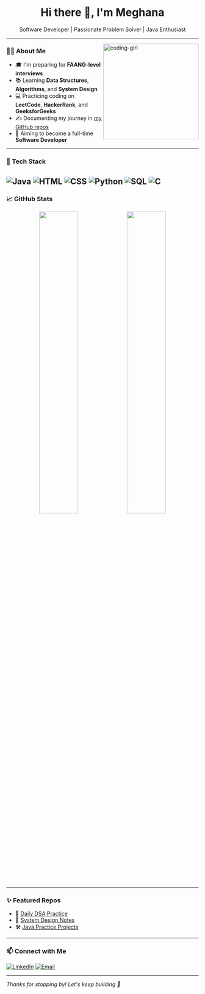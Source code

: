 <!-- Profile README for PMeghana17 -->

<h1 align="center">Hi there 👋, I'm Meghana</h1>
<p align="center">
   Software Developer | Passionate Problem Solver | Java Enthusiast
</p>

---

<img align="right" src="https://user-images.githubusercontent.com/74038190/213888126-5fa0c1b8-b3e5-4b91-abb9-fbf0f6d62ae9.gif" width="250" alt="coding-girl" />

### 👩‍💻 About Me
- 🎓 I'm preparing for **FAANG-level interviews**
- 📚 Learning **Data Structures**, **Algorithms**, and **System Design**
- 💻 Practicing coding on **LeetCode**, **HackerRank**, and **GeeksforGeeks**
- ✍️ Documenting my journey in [my GitHub repos](https://github.com/PMeghana17?tab=repositories)
- 🚀 Aiming to become a full-time **Software Developer**

---

### 🧠 Tech Stack
![Java](https://img.shields.io/badge/Java-ED8B00?style=for-the-badge&logo=java&logoColor=white)
![HTML](https://img.shields.io/badge/HTML-E34F26?style=for-the-badge&logo=html5&logoColor=white)
![CSS](https://img.shields.io/badge/CSS-1572B6?style=for-the-badge&logo=css3&logoColor=white)
![Python](https://img.shields.io/badge/Python-3776AB?style=for-the-badge&logo=python&logoColor=white)
![SQL](https://img.shields.io/badge/SQL-4479A1?style=for-the-badge&logo=postgresql&logoColor=white)
![C](https://img.shields.io/badge/C-00599C?style=for-the-badge&logo=c&logoColor=white)
---

### 📈 GitHub Stats
<p align="center">
  <img src="https://github-readme-stats.vercel.app/api?username=PMeghana17&show_icons=true&theme=radical" width="45%" />
  <img src="https://github-readme-streak-stats.herokuapp.com/?user=PMeghana17&theme=radical" width="45%" />
</p>

---

### ✨ Featured Repos
- 📘 [Daily DSA Practice](https://github.com/PMeghana17/dsa-daily)
- 📓 [System Design Notes](https://github.com/PMeghana17/system-design-notes)
- 🛠️ [Java Practice Projects](https://github.com/PMeghana17/java-projects)

---

### 📫 Connect with Me
[![LinkedIn](https://img.shields.io/badge/LinkedIn-blue?style=for-the-badge&logo=linkedin&logoColor=white)](https://www.linkedin.com/in/meghana-polisetty-137a10215/)
[![Email](https://img.shields.io/badge/Gmail-D14836?style=for-the-badge&logo=gmail&logoColor=white)](mailto:meghapolisetty3424@gmail.com?subject=Hello%20Meghana&body=I%20saw%20your%20GitHub%20profile%20and%20wanted%20to%20connect!)



---

_Thanks for stopping by! Let's keep building 🚀_


